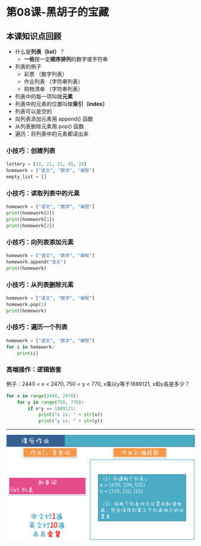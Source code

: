 # 第08课-黑胡子的宝藏

## 本课知识点回顾

* 什么是**列表（list）**？
    * **一些**按一定**顺序排列**的数字或字符串
* 列表的例子
    * 彩票 （数字列表）
    * 作业列表 （字符串列表）
    * 购物清单 （字符串列表）
* 列表中的每一项叫做**元素**
* 列表中的元素的位置叫做**索引（index）**
* 列表可以是空的
* 向列表添加元素用 append() 函数
* 从列表删除元素用 pop() 函数
* 遍历：将列表中的元素都读出来

### 小技巧：创建列表
```python
lottery = [12, 21, 31, 45, 20]
homework = ["语文", "数学", "编程"]
empty_list = []
```

### 小技巧：读取列表中的元素
```python
homework = ["语文", "数学", "编程"]
print(homework[0])
print(homework[1])
print(homework[2])
```

### 小技巧：向列表添加元素
```python
homework = ["语文", "数学", "编程"]
homework.append("音乐")
print(homework)
```

### 小技巧：从列表删除元素
```python
homework = ["语文", "数学", "编程"]
homework.pop(1)
print(homework)
```

### 小技巧：遍历一个列表
```python
homework = ["语文", "数学", "编程"]
for i in homework:
    print(i)
```

### 高端操作：逻辑嵌套

例子：2440 < x < 2470, 750 < y < 770, x乘以y等于1889121, x和y各是多少？
```python
for x in range(2440, 2470):
    for y in range(750, 770):
        if x*y == 1889121:
            print("x is: " + str(x))
            print("y is: " + str(y))
```

---
![](/assets/幻灯片58.png)